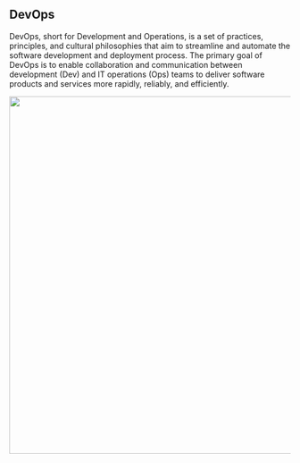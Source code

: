 ## DevOps

DevOps, short for Development and Operations, is a set of practices, principles, and cultural philosophies that aim to streamline and automate the software development and deployment process. The primary goal of DevOps is to enable collaboration and communication between development (Dev) and IT operations (Ops) teams to deliver software products and services more rapidly, reliably, and efficiently.

<p>
  <img src="../images/" style="width: 640px">
</p>